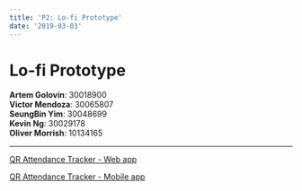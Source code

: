 ```yaml
---
title: 'P2: Lo-fi Prototype'
date: '2019-03-03'
---
```


# Lo-fi Prototype

<div style="display: flex; flex-direction: column; margin-bottom: 15px;">
  <p style="margin: 0;"><b>Artem Golovin</b>: 30018900</p>
  <p style="margin: 0;"><b>Victor Mendoza</b>: 30065807</p>
  <p style="margin: 0;"><b>SeungBin Yim</b>: 30048699</p>
  <p style="margin: 0;"><b>Kevin Ng</b>: 30029178</p>
  <p style="margin: 0;"><b>Oliver Morrish</b>: 10134165</p>
</div>

---

[QR Attendance Tracker - Web app](https://github.com/awave1/cpsc481-project/raw/master/content/P2Web.pdf)

[QR Attendance Tracker - Mobile app](https://github.com/awave1/cpsc481-project/raw/master/content/P2Mobile.pdf)
